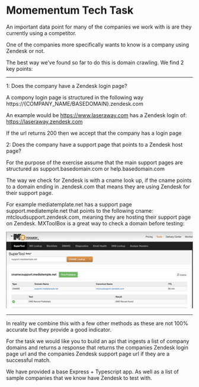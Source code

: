 # Momementum Tech Task

An important data point for many of the companies we work with is are they currently using a competitor.

One of the companies more specifically wants to know is a company using Zendesk or not.

The best way we’ve found so far to do this is domain crawling. We find 2 key points:

---

1: Does the company have a Zendesk login page?

A compony login page is structured in the following way https://{COMPANY_NAME/BASEDOMAIN}.zendesk.com

An example would be https://www.laseraway.com has a Zendesk login of: https://laseraway.zendesk.com

If the url returns 200 then we accept that the company has a login page

2: Does the company have a support page that points to a Zendesk host page?

For the purpose of the exercise assume that the main support pages are structured as support.basedomain.com or help.basedomain.com

The way we check for Zendesk is with a cname look up, if the cname points to a domain ending in .zendesk.com that means they are using Zendesk for their support page.

For example mediatemplate.net has a support page support.mediatemple.net that points to the following cname: mtcloudsupport.zendesk.com, meaning they are hosting their support page on Zendesk. MXToolBox is a great way to check a domain before testing:

![mxtoolbox](shot.png)

---

In reality we combine this with a few other methods as these are not 100% accurate but they provide a good indicator.

For the task we would like you to build an api that ingests a list of company domains and returns a response that returns the companies Zendesk login page url and the companies Zendesk support page url if they are a successful match.

We have provided a base Express + Typescript app. As well as a list of sample companies that we know have Zendesk to test with.

